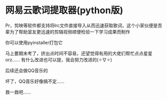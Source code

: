 ﻿# 网易云歌词提取器(python版)
Pr，剪映等软件都支持将lrc文件直接导入从而迅速获取歌词，这个小家伙便是吾辈为了帮助室友更迅速的剪辑视频顺便检验一下学习成果而制作

你可以使用pyinstaller打包它

马上要期末考了，挤出点时间不容易，还望觉得有用的大佬们帮忙点点星星orz......
有什么改进也可以提，我会努力改进的(✧∇✧)

后续还会做QQ音乐的

坏了，QQ音乐好像搞不定......

救一救吧......
